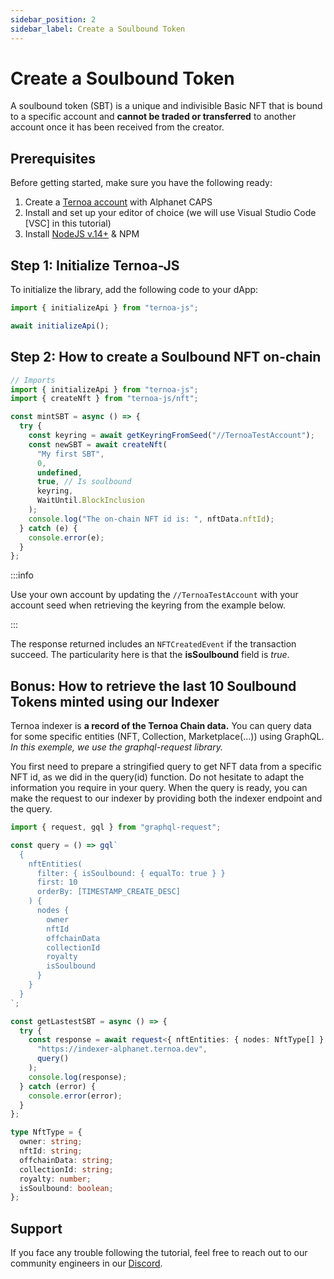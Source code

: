 ```yaml
---
sidebar_position: 2
sidebar_label: Create a Soulbound Token
---
```


# Create a Soulbound Token

A soulbound token (SBT) is a unique and indivisible Basic NFT that is bound to a specific account and **cannot be traded or transferred** to another account once it has been received from the creator.

## Prerequisites

Before getting started, make sure you have the following ready:

1. Create a [Ternoa account](/for-developers/get-started/create-account) with Alphanet CAPS
2. Install and set up your editor of choice (we will use Visual Studio Code [VSC] in this tutorial)
3. Install [NodeJS v.14+](https://nodejs.org/en/download/) & NPM

## Step 1: Initialize Ternoa-JS

To initialize the library, add the following code to your dApp:

```typescript showLineNumbers
import { initializeApi } from "ternoa-js";

await initializeApi();
```

## Step 2: How to create a Soulbound NFT on-chain

```js showLineNumbers
// Imports
import { initializeApi } from "ternoa-js";
import { createNft } from "ternoa-js/nft";

const mintSBT = async () => {
  try {
    const keyring = await getKeyringFromSeed("//TernoaTestAccount");
    const newSBT = await createNft(
      "My first SBT",
      0,
      undefined,
      true, // Is soulbound
      keyring,
      WaitUntil.BlockInclusion
    );
    console.log("The on-chain NFT id is: ", nftData.nftId);
  } catch (e) {
    console.error(e);
  }
};
```

:::info

Use your own account by updating the `//TernoaTestAccount` with your account seed when retrieving the keyring from the example below.

:::

The response returned includes an `NFTCreatedEvent` if the transaction succeed. The particularity here is that the **isSoulbound** field is _true_.

## Bonus: How to retrieve the last 10 Soulbound Tokens minted using our Indexer

Ternoa indexer is **a record of the Ternoa Chain data.**
You can query data for some specific entities (NFT, Collection, Marketplace(...)) using GraphQL.
_In this exemple, we use the graphql-request library._

You first need to prepare a stringified query to get NFT data from a specific NFT id, as we did in the query(id) function.
Do not hesitate to adapt the information you require in your query. When the query is ready, you can make the request to our indexer by providing both the indexer endpoint and the query.

```typescript showLineNumbers
import { request, gql } from "graphql-request";

const query = () => gql`
  {
    nftEntities(
      filter: { isSoulbound: { equalTo: true } }
      first: 10
      orderBy: [TIMESTAMP_CREATE_DESC]
    ) {
      nodes {
        owner
        nftId
        offchainData
        collectionId
        royalty
        isSoulbound
      }
    }
  }
`;

const getLastestSBT = async () => {
  try {
    const response = await request<{ nftEntities: { nodes: NftType[] } }>(
      "https://indexer-alphanet.ternoa.dev",
      query()
    );
    console.log(response);
  } catch (error) {
    console.error(error);
  }
};

type NftType = {
  owner: string;
  nftId: string;
  offchainData: string;
  collectionId: string;
  royalty: number;
  isSoulbound: boolean;
};
```

## Support

If you face any trouble following the tutorial, feel free to reach out to our community engineers in our [Discord](https://discord.gg/fUmBkPpnRu).
